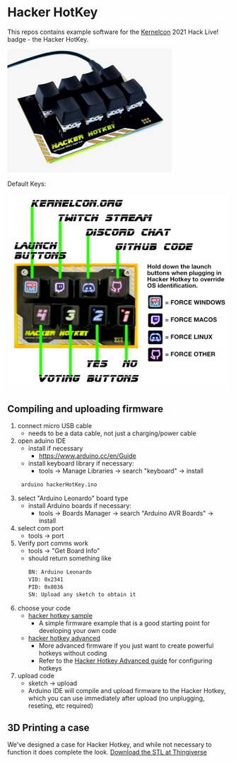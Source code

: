 # Hacker HotKey
This repos contains example software for the [Kernelcon](https://kernelcon.org/) 2021 Hack Live! badge - the Hacker HotKey.

[![hacker hotkey hotkey image](./hackerhotkey-sm-white.png)](https://kernelcon.square.site/)

Default Keys:

[![hacker hotkey default buttons](./defaultkeys.png)](https://kernelcon.square.site/)

## Compiling and uploading firmware

1. connect micro USB cable  
   * needs to be a data cable, not just a charging/power cable
2. open aduino IDE  
   * install if necessary 
       * https://www.arduino.cc/en/Guide
   * install keyboard library if necessary:
       * tools -> Manage Libraries -> search "keyboard" -> install
   ```sh
    arduino hackerHotKey.ino
   ```
3. select "Arduino Leonardo" board type
   * install Arduino boards if necessary:
      * tools -> Boards Manager -> search "Arduino AVR Boards" -> install 
4. select com port
   * tools -> port
5. Verify port comms work
   * tools -> "Get Board Info"
   * should return something like
      ```sh
      BN: Arduino Leonardo
      VID: 0x2341
      PID: 0x8036
      SN: Upload any sketch to obtain it
      ```
6. choose your code
   * [hacker hotkey sample](hackerHotKey/hackerHotKey.ino) 
      * A simple firmware example that is a good starting point for developing your own code
   * [hacker hotkey advanced](hackerhotkey-adv/hackerhotkey-adv.ino)
      * More advanced firmware if you just want to create powerful hotkeys without coding
      * Refer to the [Hacker Hotkey Advanced guide](README-adv.md) for configuring hotkeys
7. upload code
   * sketch -> upload
   * Arduino IDE will compile and upload firmware to the Hacker Hotkey, which you can use immediately after upload (no unplugging, reseting, etc required)

## 3D Printing a case

We've designed a case for Hacker Hotkey, and while not necessary to function it does complete the look.  [Download the STL at Thingiverse](https://www.thingiverse.com/thing:4828073/apps)



